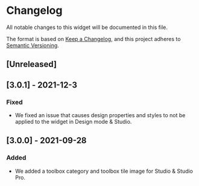 # Changelog
All notable changes to this widget will be documented in this file.

The format is based on [Keep a Changelog](https://keepachangelog.com/en/1.0.0/), and this project adheres to [Semantic Versioning](https://semver.org/spec/v2.0.0.html).

## [Unreleased]

## [3.0.1] - 2021-12-3

### Fixed
- We fixed an issue that causes design properties and styles to not be applied to the widget in Design mode & Studio.

## [3.0.0] - 2021-09-28

### Added
- We added a toolbox category and toolbox tile image for Studio & Studio Pro.
